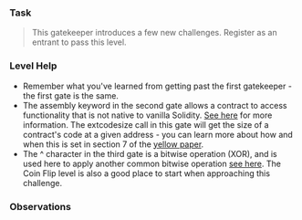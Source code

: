 ### Task

>This gatekeeper introduces a few new challenges. Register as an entrant to pass this level.

### Level Help

- Remember what you've learned from getting past the first gatekeeper - the first gate is the same.
- The assembly keyword in the second gate allows a contract to access functionality that is not native to vanilla Solidity. [See here](https://docs.soliditylang.org/en/v0.4.23/assembly.html) for more information. The extcodesize call in this gate will get the size of a contract's code at a given address - you can learn more about how and when this is set in section 7 of the [yellow paper](https://ethereum.github.io/yellowpaper/paper.pdf).
- The ^ character in the third gate is a bitwise operation (XOR), and is used here to apply another common bitwise operation [see here](https://docs.soliditylang.org/en/v0.4.23/miscellaneous.html#cheatsheet). The Coin Flip level is also a good place to start when approaching this challenge.

### Observations 



